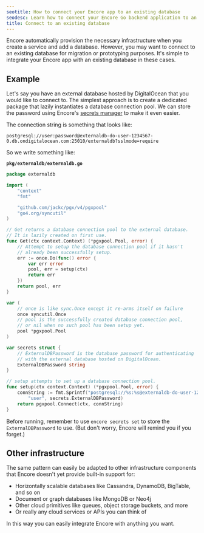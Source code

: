 ```yaml
---
seotitle: How to connect your Encore app to an existing database
seodesc: Learn how to connect your Encore Go backend application to an existing database, in any cloud you choose.
title: Connect to an existing database
---
```


Encore automatically provision the necessary infrastructure when you create a service and add a database. However, you may want to connect to an existing database for migration or prototyping purposes. It's simple to integrate your Encore app with an existing database in these cases.

## Example

Let's say you have an external database hosted by DigitalOcean that you would like to connect to.
The simplest approach is to create a dedicated package that lazily instantiates a database connection pool.
We can store the password using Encore's [secrets manager](/docs/develop/secrets) to make it even easier.

The connection string is something that looks like:

```
postgresql://user:password@externaldb-do-user-1234567-0.db.ondigitalocean.com:25010/externaldb?sslmode=require
```

So we write something like:

**`pkg/externaldb/externaldb.go`**

```go
package externaldb

import (
    "context"
    "fmt"

    "github.com/jackc/pgx/v4/pgxpool"
    "go4.org/syncutil"
)

// Get returns a database connection pool to the external database.
// It is lazily created on first use.
func Get(ctx context.Context) (*pgxpool.Pool, error) {
    // Attempt to setup the database connection pool if it hasn't
    // already been successfully setup.
    err := once.Do(func() error {
        var err error
        pool, err = setup(ctx)
        return err
    })
    return pool, err
}

var (
    // once is like sync.Once except it re-arms itself on failure
    once syncutil.Once
    // pool is the successfully created database connection pool,
    // or nil when no such pool has been setup yet.
    pool *pgxpool.Pool
)

var secrets struct {
    // ExternalDBPassword is the database password for authenticating
    // with the external database hosted on DigitalOcean.
    ExternalDBPassword string
}

// setup attempts to set up a database connection pool.
func setup(ctx context.Context) (*pgxpool.Pool, error) {
    connString := fmt.Sprintf("postgresql://%s:%s@externaldb-do-user-1234567-0.db.ondigitalocean.com:25010/externaldb?sslmode=require",
        "user", secrets.ExternalDBPassword)
    return pgxpool.Connect(ctx, connString)
}
```

Before running, remember to use `encore secrets set` to store the `ExternalDBPassword` to use. (But don't worry, Encore will remind you if you forget.)

## Other infrastructure

The same pattern can easily be adapted to other infrastructure components that Encore doesn't yet provide built-in support for:

- Horizontally scalable databases like Cassandra, DynamoDB, BigTable, and so on
- Document or graph databases like MongoDB or Neo4j
- Other cloud primitives like queues, object storage buckets, and more
- Or really any cloud services or APIs you can think of

In this way you can easily integrate Encore with anything you want.

